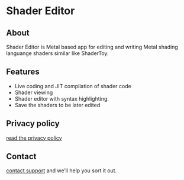 # Shader Editor


## About

Shader Editor is Metal based app for editing and writing Metal shading languange shaders similar like ShaderToy.

## Features

* Live coding and JIT compilation of shader code
* Shader viewing
* Shader editor with syntax highlighting.
* Save the shaders to be later edited

## Privacy policy

[read the privacy policy](https://minimoog.github.io/ShaderEditor/privacypolicy)

## Contact

[contact support](mailto:minimoog77@gmail.com) and we’ll help you sort it out.
